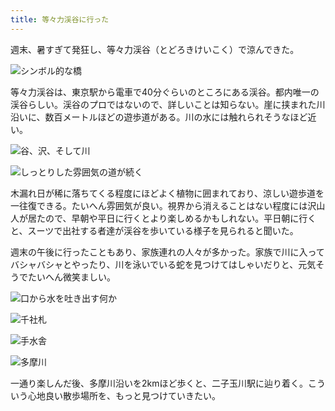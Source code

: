 ```yaml
---
title: 等々力渓谷に行った
---
```

週末、暑すぎて発狂し、等々力渓谷（とどろきけいこく）で涼んできた。

![](https://lh4.googleusercontent.com/BOs3HP4JFwMy4l4DAnq5sVn0VapYBCUVAGBhvR-kXPKU60Vv7sOVCEJRZlWcBH1Ykfjd9RYFJf_6vrq2qbk0kHfoc-dkWm3ueYmlILV_kYxr5ElDLUHIqKpEM0beKF6aN88igy_OiGGw8MkpYAcvYW4 "シンボル的な橋")

等々力渓谷は、東京駅から電車で40分ぐらいのところにある渓谷。都内唯一の渓谷らしい。渓谷のプロではないので、詳しいことは知らない。崖に挟まれた川沿いに、数百メートルほどの遊歩道がある。川の水には触れられそうなほど近い。

![](https://lh5.googleusercontent.com/9TeR7anLiz0j8ghytw8B0I1GabAJG-VgLLiEPqNf-74Uaw3KHrUP7_xMvCYUIrZe4so025xSViDFzBZhev58oI0H7ok5GvOO9QqlCsgNQ0n7iZJ7yZue5mRv8306cjw-hTJqjKQ7IGIJZNVyKzvInWM "谷、沢、そして川")

![](https://lh5.googleusercontent.com/mCkP-tq5HYoaB-g6Ig2tlGsfmSIpfMeN3E_oeXIwEAG2uFUmH-aSEawzer1xumrytWBGKd-km1SfGLMEeitvnRv208i-V0lEiXIHXAQFmjZ6jXiEbQmT3Om__Z5KOykgfPOhrX_EMBR1siF-7VUdWeA "しっとりした雰囲気の道が続く")

木漏れ日が稀に落ちてくる程度にほどよく植物に囲まれており、涼しい遊歩道を一往復できる。たいへん雰囲気が良い。視界から消えることはない程度には沢山人が居たので、早朝や平日に行くとより楽しめるかもしれない。平日朝に行くと、スーツで出社する者達が渓谷を歩いている様子を見られると聞いた。

週末の午後に行ったこともあり、家族連れの人々が多かった。家族で川に入ってバシャバシャとやったり、川を泳いでいる蛇を見つけてはしゃいだりと、元気そうでたいへん微笑ましい。

![](https://lh6.googleusercontent.com/ji3-QBGA9XCBFJnnKCrpD2Y6_2FFcaqUsXTCFfNgdiUNhRHQhrnbV8IWaNVd73JJRoEYKfSljUmTzQPZpE_qUk0i3KdjqIN_g7QUfQ6dP7SusuaZEcBf0CgEQZL7PTMtP7T6hUMWXKUBK8UkA_oBQBk "口から水を吐き出す何か")

![](https://lh3.googleusercontent.com/TdXuH67iWYFXaF0ib_8rUklBJdOmYWMM_rdOOsrLaaH0OiXsgDXtyK-i7T4VNRYDKUuepRoRlywfQ3RAKTRL1ucPtsz2RbT3GKArTw0ahml5Bq9SHdMNI9IaYfYVQ_IQlnfPSmOwPpiNEG7Ozr7LMqg "千社札")

![](https://lh4.googleusercontent.com/NY0r7jo_4PKcwp4-0XfFGjmV7uMrhe1qvBu-5PU1mzXTaiXWzV0_pjKRyEMfEW8rl_e7CHTWKmQoXiqnzkkrmO-8DW56UITvGzYGCLnuJQrmTAGDfR0kV8pP7iy_9VPXWg6klK9joGPtq2jf51BFZbI "手水舎")

![](https://lh5.googleusercontent.com/S05kRLxp29iKrtPwusGtufyzVaGVEzUoTugyHaGq47qlK5BIfhOsbX7RJ2P-BG5nw-8Ln0l_bvdGdBX3abASwxykov7XMcvgRtSp-SS5VaoezXoMi5Ie19yruiye8hFXsgOWL_j4p_DC6b6ljdOLN34 "多摩川")

一通り楽しんだ後、多摩川沿いを2kmほど歩くと、二子玉川駅に辿り着く。こういう心地良い散歩場所を、もっと見つけていきたい。

